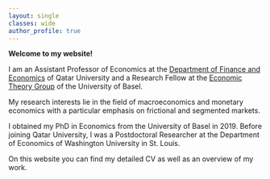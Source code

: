 ```yaml
---
layout: single
classes: wide
author_profile: true
---
```


**Welcome to my website!**

I am an Assistant Professor of Economics at the [Department of Finance and Economics](http://www.qu.edu.qa/business/academic-departments/finance) of Qatar University and a Research Fellow at the [Economic Theory Group](https://wwz.unibas.ch/en/economictheory/) of the University of Basel.

My research interests lie in the field of macroeconomics and monetary economics with a particular emphasis on frictional and segmented markets.

I obtained my PhD in Economics from the University of Basel in 2019. Before joining Qatar University, I was a Postdoctoral Researcher at the Department of Economics of Washington University in St. Louis.

On this website you can find my detailed CV as well as an overview of my work.
